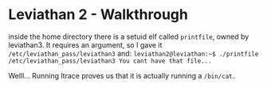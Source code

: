 # Leviathan 2 - Walkthrough

inside the home directory there is a setuid elf called `printfile`, owned by leviathan3.
It requires an argument, so I gave it `/etc/leviathan_pass/leviathan3` and:
`leviathan2@leviathan:~$ ./printfile /etc/leviathan_pass/leviathan3
You cant have that file...`

Welll...
Running ltrace proves us that it is actually running a `/bin/cat`.